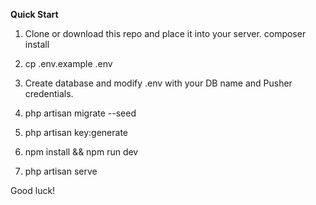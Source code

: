 **Quick Start**

1. Clone or download this repo and place it into your server.
composer install

2. cp .env.example .env

3. Create database and modify .env with your DB name and Pusher credentials.

4. php artisan migrate --seed

5. php artisan key:generate

6. npm install && npm run dev

7. php artisan serve

Good luck!
